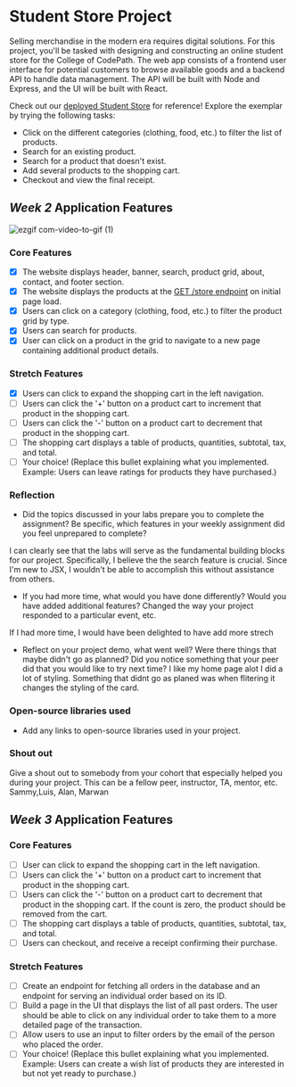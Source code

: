 # Student Store Project

Selling merchandise in the modern era requires digital solutions. For this project, you'll be tasked with designing and constructing an online student store for the College of CodePath. The web app consists of a frontend user interface for potential customers to browse available goods and a backend API to handle data management. The API will be built with Node and Express, and the UI will be built with React.

Check out our [deployed Student Store](https://codepath-student-store-demo.surge.sh/) for reference! Explore the exemplar by trying the following tasks:

- Click on the different categories (clothing, food, etc.) to filter the list of products.
- Search for an existing product.
- Search for a product that doesn't exist.
- Add several products to the shopping cart.
- Checkout and view the final receipt.

## *Week 2* Application Features
![ezgif com-video-to-gif (1)](https://github.com/BrianB7B/project2-student-store-starter/assets/120551307/7aff5e3a-3d51-4ff0-a791-415b55df9098)

### Core Features

- [x] The website displays header, banner, search, product grid, about, contact, and footer section.
- [x] The website displays the products at the [GET /store endpoint](https://codepath-store-api.herokuapp.com/store) on initial page load.
- [x] Users can click on a category (clothing, food, etc.) to filter the product grid by type.
- [x] Users can search for products.
- [x] User can click on a product in the grid to navigate to a new page containing additional product details.

### Stretch Features

- [x] Users can click to expand the shopping cart in the left navigation.
- [ ] Users can click the '+' button on a product cart to increment that product in the shopping cart.
- [ ] Users can click the '-' button on a product cart to decrement that product in the shopping cart.
- [ ] The shopping cart displays a table of products, quantities, subtotal, tax, and total.
- [ ] Your choice! (Replace this bullet explaining what you implemented. Example: Users can leave ratings for products they have purchased.)

### Reflection

- Did the topics discussed in your labs prepare you to complete the assignment? Be specific, which features in your weekly assignment did you feel unprepared to complete?

I can clearly see that the labs will serve as the fundamental building blocks for our project. Specifically, I believe the the search feature is crucial. Since I'm new to JSX, I wouldn't be able to accomplish this without assistance from others.

- If you had more time, what would you have done differently? Would you have added additional features? Changed the way your project responded to a particular event, etc.
  
  
If I had more time, I would have been delighted to have add more strech

- Reflect on your project demo, what went well? Were there things that maybe didn't go as planned? Did you notice something that your peer did that you would like to try next time?
I like my home page alot I did a lot of styling. Something that didnt go as planed was when flitering it changes the styling of the card. 


### Open-source libraries used

- Add any links to open-source libraries used in your project.

### Shout out

Give a shout out to somebody from your cohort that especially helped you during your project. This can be a fellow peer, instructor, TA, mentor, etc.
Sammy,Luis, Alan, Marwan











## *Week 3* Application Features

### Core Features

- [ ] User can click to expand the shopping cart in the left navigation.
- [ ] Users can click the '+' button on a product cart to increment that product in the shopping cart.
- [ ] Users can click the '-' button on a product cart to decrement that product in the shopping cart. If the count is zero, the product should be removed from the cart.
- [ ] The shopping cart displays a table of products, quantities, subtotal, tax, and total.
- [ ] Users can checkout, and receive a receipt confirming their purchase.

### Stretch Features

- [ ] Create an endpoint for fetching all orders in the database and an endpoint for serving an individual order based on its ID.
- [ ] Build a page in the UI that displays the list of all past orders. The user should be able to click on any individual order to take them to a more detailed page of the transaction.
- [ ] Allow users to use an input to filter orders by the email of the person who placed the order.
- [ ] Your choice! (Replace this bullet explaining what you implemented. Example: Users can create a wish list of products they are interested in but not yet ready to purchase.)
